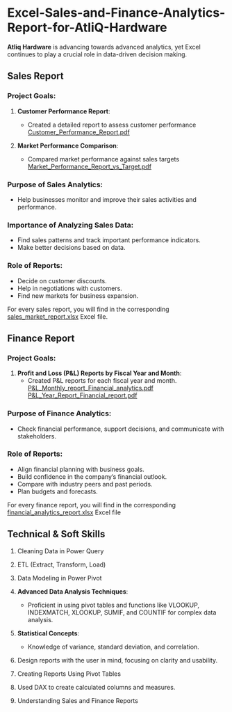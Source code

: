 # Excel-Sales-and-Finance-Analytics-Report-for-AtliQ-Hardware

**Atliq Hardware** is advancing towards advanced analytics, yet Excel continues to play a crucial role in data-driven decision making.

## Sales Report

### Project Goals:

1. **Customer Performance Report**:

   - Created a detailed report to assess customer performance [Customer_Performance_Report.pdf](https://github.com/Anil-Bhukya/Excel-Sales-Financial-Analytics/blob/main/Reports/Customer_Performance_Report.pdf)

2. **Market Performance Comparison**:
   - Compared market performance against sales targets [Market_Performance_Report_vs_Target.pdf](https://github.com/Anil-Bhukya/Excel-Sales-Financial-Analytics/blob/main/Reports/Market_Performance_Report_vs_Target.pdf)

### Purpose of Sales Analytics:

- Help businesses monitor and improve their sales activities and performance.

### Importance of Analyzing Sales Data:

- Find sales patterns and track important performance indicators.
- Make better decisions based on data.

### Role of Reports:

- Decide on customer discounts.
- Help in negotiations with customers.
- Find new markets for business expansion.

For every sales report, you will find in the corresponding [<a href="https://example.com" style="text-decoration: underline;">sales_market_report.xlsx</a>](https://github.com/Anil-Bhukya/Excel-Sales-Financial-Analytics/blob/main/sales_market_report.xlsx) Excel file.

## Finance Report

### Project Goals:

1. **Profit and Loss (P&L) Reports by Fiscal Year and Month**:
   - Created P&L reports for each fiscal year and month.
     [P&L_Monthly_report_Financial_analytics.pdf](https://github.com/Anil-Bhukya/Excel-Sales-Financial-Analytics/blob/main/Reports/P%26L_Monthly_report_Financial_analytics.pdf)  
     [P&L_Year_Report_Financial_report.pdf](https://github.com/Anil-Bhukya/Excel-Sales-Financial-Analytics/blob/main/Reports/P%26L_Year_Report_Financial_report.pdf)

### Purpose of Finance Analytics:

- Check financial performance, support decisions, and communicate with stakeholders.

### Role of Reports:

- Align financial planning with business goals.
- Build confidence in the company’s financial outlook.
- Compare with industry peers and past periods.
- Plan budgets and forecasts.

For every finance report, you will find in the corresponding [<a href="https://example.com" style="text-decoration: underline;">financial_analytics_report.xlsx</a>](https://github.com/Anil-Bhukya/Excel-Sales-Financial-Analytics/blob/main/financial_analytics_report.xlsx) Excel file

## Technical & Soft Skills

1. Cleaning Data in Power Query
2. ETL (Extract, Transform, Load)

3. Data Modeling in Power Pivot

4. **Advanced Data Analysis Techniques**:

   - Proficient in using pivot tables and functions like VLOOKUP, INDEXMATCH, XLOOKUP, SUMIF, and COUNTIF for complex data analysis.

5. **Statistical Concepts**:

   - Knowledge of variance, standard deviation, and correlation.

6. Design reports with the user in mind, focusing on clarity and usability.

7. Creating Reports Using Pivot Tables

8. Used DAX to create calculated columns and measures.

9. Understanding Sales and Finance Reports
